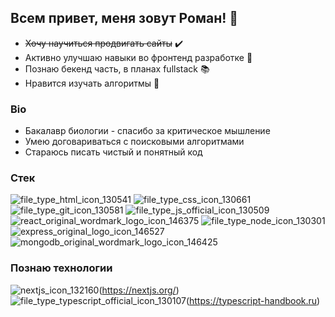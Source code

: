 ## Всем привет, меня зовут Роман! 👋

* ~~Хочу научиться продвигать сайты~~ ✔️
* Активно улучшаю навыки во фронтенд разработке 🚀
* Познаю бекенд часть, в планах fullstack 📚
* Нравится изучать алгоритмы 🔬

### Bio 
* Бакалавр биологии - спасибо за критическое мышление
* Умею договариваться с поисковыми алгоритмами
* Стараюсь писать чистый и понятный код


### Стек

![file_type_html_icon_130541](https://user-images.githubusercontent.com/60516927/137001068-999df3b3-c891-466b-b394-e0ece2773624.png)
![file_type_css_icon_130661](https://user-images.githubusercontent.com/60516927/137001081-62c6a60e-7755-4f74-b66b-db457f10290c.png)
![file_type_git_icon_130581](https://user-images.githubusercontent.com/60516927/137001094-4bbd0ca9-8a3d-4d61-9cfb-e47e4620e57c.png)
![file_type_js_official_icon_130509](https://user-images.githubusercontent.com/60516927/137001097-d808df3d-2390-4b86-a5a4-590ccb6cc468.png)
![react_original_wordmark_logo_icon_146375](https://user-images.githubusercontent.com/60516927/137001101-9e5e4bea-00da-43c3-8d1e-c5dc35aec1bf.png)
![file_type_node_icon_130301](https://user-images.githubusercontent.com/60516927/137001122-890ebd21-7d96-43db-8dfa-21b57e528cbb.png)
![express_original_logo_icon_146527](https://user-images.githubusercontent.com/60516927/137001127-791ef260-859a-488b-b889-556360914127.png)
![mongodb_original_wordmark_logo_icon_146425](https://user-images.githubusercontent.com/60516927/137001133-784b4179-a751-42c7-8e98-3ba6b2e8566a.png)

### Познаю технологии
![nextjs_icon_132160](https://user-images.githubusercontent.com/60516927/137001697-1efa805d-c6ed-4f4e-bec2-80a9aa8cf917.png)(https://nextjs.org/)
![file_type_typescript_official_icon_130107](https://user-images.githubusercontent.com/60516927/137001712-59061e73-6c06-4109-8511-2cf081f97045.png)(https://typescript-handbook.ru)


<!--
**RonWinchester/RonWinchester** is a ✨ _special_ ✨ repository because its `README.md` (this file) appears on your GitHub profile.

Here are some ideas to get you started:

- 🔭 I’m currently working on ...
- 🌱 I’m currently learning ...
- 👯 I’m looking to collaborate on ...
- 🤔 I’m looking for help with ...
- 💬 Ask me about ...
- 📫 How to reach me: ...
- 😄 Pronouns: ...
- ⚡ Fun fact: ...
-->

